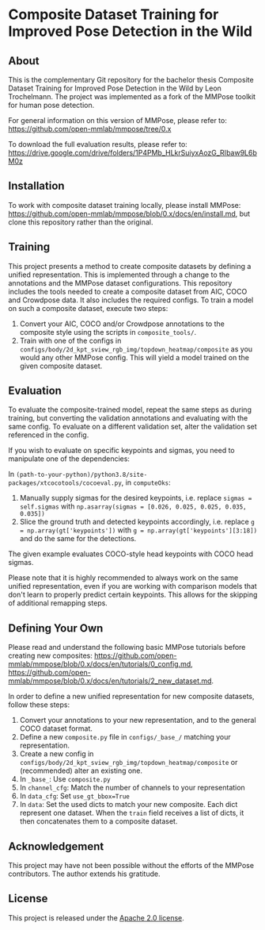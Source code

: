 # Composite Dataset Training for Improved Pose Detection in the Wild

## About
This is the complementary Git repository for the bachelor thesis Composite Dataset Training for Improved Pose Detection in the Wild by Leon Trochelmann.
The project was implemented as a fork of the MMPose toolkit for human pose detection.

For general information on this version of MMPose, please refer to: https://github.com/open-mmlab/mmpose/tree/0.x

To download the full evaluation results, please refer to: https://drive.google.com/drive/folders/1P4PMb_HLkrSuiyxAozG_RIbaw9L6bM0z

## Installation
To work with composite dataset training locally, please install MMPose: https://github.com/open-mmlab/mmpose/blob/0.x/docs/en/install.md, but clone this repository rather than the original.

## Training
This project presents a method to create composite datasets by defining a unified representation. This is implemented through a change to the annotations and the MMPose dataset configurations. This repository includes the tools needed to create a composite dataset from AIC, COCO and Crowdpose data. It also includes the required configs.
To train a model on such a composite dataset, execute two steps:
1. Convert your AIC, COCO and/or Crowdpose annotations to the composite style using the scripts in `composite_tools/`.
2. Train with one of the configs in `configs/body/2d_kpt_sview_rgb_img/topdown_heatmap/composite` as you would any other MMPose config.
This will yield a model trained on the given composite dataset.

## Evaluation
To evaluate the composite-trained model, repeat the same steps as during training, but converting the validation annotations and evaluating with the same config. To evaluate on a different validation set, alter the validation set referenced in the config.

If you wish to evaluate on specific keypoints and sigmas, you need to manipulate one of the dependencies:

In `(path-to-your-python)/python3.8/site-packages/xtcocotools/cocoeval.py`, in `computeOks`:
1. Manually supply sigmas for the desired keypoints, i.e. replace `sigmas = self.sigmas` with `np.asarray(sigmas = [0.026, 0.025, 0.025, 0.035, 0.035])`
2. Slice the ground truth and detected keypoints accordingly, i.e. replace `g = np.array(gt['keypoints'])` with `g = np.array(gt['keypoints'][3:18])` and do the same for the detections.

The given example evaluates COCO-style head keypoints with COCO head sigmas.

Please note that it is highly recommended to always work on the same unified representation, even if you are working with comparison models that don't learn to properly predict certain keypoints. This allows for the skipping of additional remapping steps.

## Defining Your Own
Please read and understand the following basic MMPose tutorials before creating new composites: https://github.com/open-mmlab/mmpose/blob/0.x/docs/en/tutorials/0_config.md, https://github.com/open-mmlab/mmpose/blob/0.x/docs/en/tutorials/2_new_dataset.md.

In order to define a new unified representation for new composite datasets, follow these steps:
1. Convert your annotations to your new representation, and to the general COCO dataset format.
2. Define a new `composite.py` file in `configs/_base_/` matching your representation.
3. Create a new config in `configs/body/2d_kpt_sview_rgb_img/topdown_heatmap/composite` or (recommended) alter an existing one.
4. In `_base_`: Use `composite.py`
5. In `channel_cfg`: Match the number of channels to your representation
6. In `data_cfg`: Set `use_gt_bbox=True`
7. In `data`: Set the used dicts to match your new composite. Each dict represent one dataset. When the `train` field receives a list of dicts, it then concatenates them to a composite dataset.

## Acknowledgement
This project may have not been possible without the efforts of the MMPose contributors.
The author extends his gratitude.

## License

This project is released under the [Apache 2.0 license](LICENSE).
